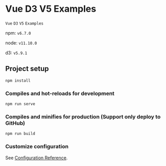 # Vue D3 V5 Examples

`Vue`   `D3`   `V5`   `Examples`

npm: `v6.7.0`

node: `v11.10.0`

d3: `v5.9.1`

## Project setup
```
npm install
```

### Compiles and hot-reloads for development
```
npm run serve
```

### Compiles and minifies for production (Support only deploy to GitHub)
```
npm run build
```

### Customize configuration

See [Configuration Reference](https://cli.vuejs.org/config/).

